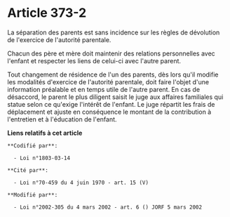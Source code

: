# Article 373-2

La séparation des parents est sans incidence sur les règles de dévolution de l'exercice de l'autorité parentale.

Chacun des père et mère doit maintenir des relations personnelles avec l'enfant et respecter les liens de celui-ci avec
l'autre parent.

Tout changement de résidence de l'un des parents, dès lors qu'il modifie les modalités d'exercice de l'autorité parentale,
doit faire l'objet d'une information préalable et en temps utile de l'autre parent. En cas de désaccord, le parent le plus
diligent saisit le juge aux affaires familiales qui statue selon ce qu'exige l'intérêt de l'enfant. Le juge répartit les
frais de déplacement et ajuste en conséquence le montant de la contribution à l'entretien et à l'éducation de l'enfant.

**Liens relatifs à cet article**

	**Codifié par**:

	  - Loi n°1803-03-14

	**Cité par**:

	  - Loi n°70-459 du 4 juin 1970 - art. 15 (V)

	**Modifié par**:

	  - Loi n°2002-305 du 4 mars 2002 - art. 6 () JORF 5 mars 2002
